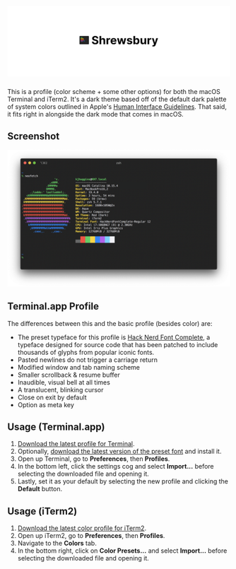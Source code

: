 # ![shrewsbury-terminal](https://raw.githubusercontent.com/hugginsio/art/master/shrewsbury-terminal/repo-banner.png)

This is a profile (color scheme + some other options) for both the macOS Terminal and iTerm2. It's a dark theme based off of the default dark palette of system colors outlined in Apple's [Human Interface Guidelines](https://developer.apple.com/design/human-interface-guidelines/ios/visual-design/color/). That said, it fits right in alongside the dark mode that comes in macOS.

## Screenshot
<center>
    <img src="screenshot.png" />
</center>

## Terminal.app Profile
The differences between this and the basic profile (besides color) are:
* The preset typeface for this profile is [Hack Nerd Font Complete](hack-nerd-font), a typeface designed for source code that has been patched to include thousands of glyphs from popular iconic fonts.
* Pasted newlines do not trigger a carriage return
* Modified window and tab naming scheme
* Smaller scrollback & resume buffer
* Inaudible, visual bell at all times
* A translucent, blinking cursor
* Close on exit by default
* Option as meta key

## Usage (Terminal.app)
1. [Download the latest profile for Terminal](https://raw.githubusercontent.com/kjhx/shrewsbury-terminal/master/Shrewsbury.terminal).
2. Optionally, [download the latest version of the preset font](hack-nerd-font) and install it.
3. Open up Terminal, go to **Preferences**, then **Profiles**.
4. In the bottom left, click the settings cog and select **Import...** before selecting the downloaded file and opening it.
5. Lastly, set it as your default by selecting the new profile and clicking the **Default** button.

## Usage (iTerm2)
1. [Download the latest color profile for iTerm2](https://raw.githubusercontent.com/kjhx/shrewsbury-terminal/master/Shrewsbury.itermcolors).
2. Open up iTerm2, go to **Preferences**, then **Profiles**.
3. Navigate to the **Colors** tab.
4. In the bottom right, click on **Color Presets...** and select **Import...** before selecting the downloaded file and opening it.

[hack-nerd-font]: https://github.com/ryanoasis/nerd-fonts/tree/v2.1.0/patched-fonts/Hack
